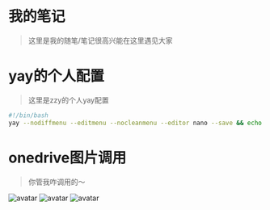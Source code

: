 # 我的笔记

> 这里是我的随笔/笔记很高兴能在这里遇见大家

# yay的个人配置
> 这里是zzy的个人yay配置
```bash
#!/bin/bash 
yay --nodiffmenu --editmenu --nocleanmenu --editor nano --save && echo '您的yay已经升级完毕'
```

# onedrive图片调用

>你管我咋调用的～  

![avatar](https://zzy-pan.glitch.me/OneDrive/banner.png)
![avatar](https://pan.zzy-ac.top/Pictures/image_0.jpg)
![avatar](https://pan.zzy-ac.top/Pictures/image_1.jpg)